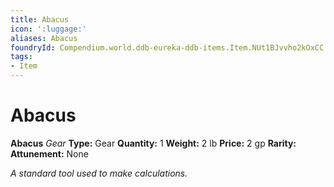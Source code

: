```yaml
---
title: Abacus
icon: ':luggage:'
aliases: Abacus
foundryId: Compendium.world.ddb-eureka-ddb-items.Item.NUt1BJvvho2kOxCC
tags:
- Item
---
```


# Abacus

**Abacus**
_Gear_
**Type:** Gear
**Quantity:** 1
**Weight:** 2 lb
**Price:** 2 gp
**Rarity:** 
**Attunement:** None

*A standard tool used to make calculations.*